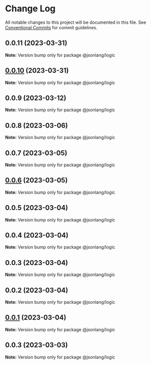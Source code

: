 # Change Log

All notable changes to this project will be documented in this file.
See [Conventional Commits](https://conventionalcommits.org) for commit guidelines.

## 0.0.11 (2023-03-31)

**Note:** Version bump only for package @jsonlang/logic





## [0.0.10](https://github.com/JsonlangJs/jsonlang/compare/@jsonlang/logic@0.0.9...@jsonlang/logic@0.0.10) (2023-03-31)

**Note:** Version bump only for package @jsonlang/logic





## 0.0.9 (2023-03-12)

**Note:** Version bump only for package @jsonlang/logic





## 0.0.8 (2023-03-06)

**Note:** Version bump only for package @jsonlang/logic





## 0.0.7 (2023-03-05)

**Note:** Version bump only for package @jsonlang/logic





## [0.0.6](https://github.com/JsonlangJs/jsonlang/compare/@jsonlang/logic@0.0.5...@jsonlang/logic@0.0.6) (2023-03-05)

**Note:** Version bump only for package @jsonlang/logic





## 0.0.5 (2023-03-04)

**Note:** Version bump only for package @jsonlang/logic





## 0.0.4 (2023-03-04)

**Note:** Version bump only for package @jsonlang/logic





## 0.0.3 (2023-03-04)

**Note:** Version bump only for package @jsonlang/logic





## 0.0.2 (2023-03-04)

**Note:** Version bump only for package @jsonlang/logic





## [0.0.1](https://github.com/JsonlangJs/jsonlang/compare/@jsonlang/logic@0.0.3...@jsonlang/logic@0.0.1) (2023-03-04)

**Note:** Version bump only for package @jsonlang/logic





## 0.0.3 (2023-03-03)

**Note:** Version bump only for package @jsonlang/logic
